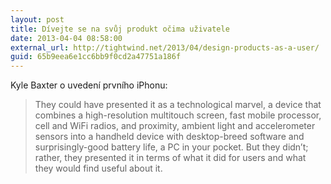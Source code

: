 ```yaml
---
layout: post
title: Dívejte se na svůj produkt očima uživatele
date: 2013-04-04 08:58:00
external_url: http://tightwind.net/2013/04/design-products-as-a-user/
guid: 65b9eea6e1cc6bb9f0cd2a47751a186f
---
```


Kyle Baxter o uvedení prvního iPhonu:

> They could have presented it as a technological marvel, a device that combines a high-resolution multitouch screen, fast mobile processor, cell and WiFi radios, and proximity, ambient light and accelerometer sensors into a handheld device with desktop-breed software and surprisingly-good battery life, a PC in your pocket. But they didn’t; rather, they presented it in terms of what it did for users and what they would find useful about it.
